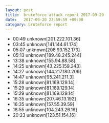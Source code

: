 ```yaml
---
layout: post
title:  bruteforce attack report 2017-09-20
date:   2017-09-20 23:59:59 +09:00
category: bruteforce report
---
```


* 00:49 unknown[201.222.101.36]
* 03:45 unknown[141.144.61.174]
* 05:07 unknown[208.93.152.173]
* 05:13 unknown[189.48.245.244]
* 13:38 unknown[155.94.88.58]
* 14:25 unknown[43.225.159.243]
* 14:27 unknown[144.217.180.209]
* 14:47 unknown[95.241.211.3]
* 15:28 unknown[81.169.129.14]
* 15:29 unknown[81.169.129.14]
* 15:29 unknown[81.169.129.14]
* 16:35 unknown[207.46.13.192]
* 16:35 unknown[157.55.39.59]
* 18:55 unknown[104.243.26.16]
* 20:23 unknown[123.51.154.16]
